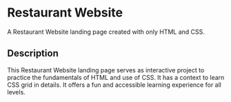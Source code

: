 
# Restaurant Website

A Restaurant Website landing page created with only HTML and CSS.



## Description

This Restaurant Website landing page serves as interactive project to practice the fundamentals of HTML and use of CSS. It has a context to learn CSS grid in details. It offers a fun and accessible learning experience for all levels.